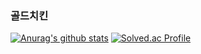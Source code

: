 ### 골드치킨

[![Anurag's github stats](https://github-readme-stats.vercel.app/api?username=golchidev)](https://github.com/anuraghazra/github-readme-stats) 
[![Solved.ac Profile](http://mazassumnida.wtf/api/v2/generate_badge?boj=golchi)](https://solved.ac/golchi/)

